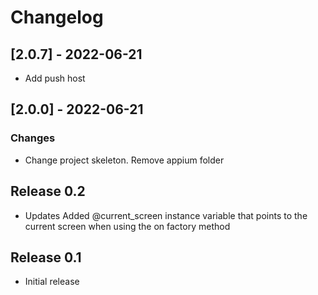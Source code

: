 # Changelog

## [2.0.7] - 2022-06-21

- Add push host

## [2.0.0] - 2022-06-21

### Changes

- Change project skeleton. Remove appium folder

## Release 0.2
- Updates
    Added @current_screen instance variable that points to the current screen when using the on factory method


## Release 0.1
- Initial release
